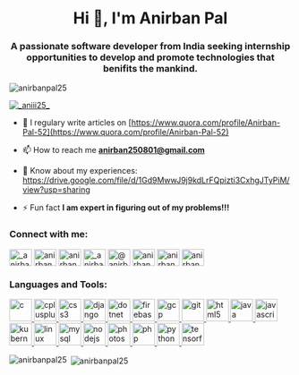 <h1 align="center">Hi 👋, I'm Anirban Pal</h1>
<h3 align="center">A passionate software developer from India seeking internship opportunities to develop and promote technologies that benifits the mankind.</h3>

<p align="left"> <img src="https://komarev.com/ghpvc/?username=anirbanpal25&label=Profile%20views&color=0e75b6&style=flat" alt="anirbanpal25" /> </p>

<p align="left"> <a href="https://twitter.com/_aniii25_" target="blank"><img src="https://img.shields.io/twitter/follow/_aniii25_?logo=twitter&style=for-the-badge" alt="_aniii25_" /></a> </p>

- 📝 I regulary write articles on [https://www.quora.com/profile/Anirban-Pal-52](https://www.quora.com/profile/Anirban-Pal-52)

- 📫 How to reach me **anirban250801@gmail.com**

- 📄 Know about my experiences: https://drive.google.com/file/d/1Gd9MwwJ9j9kdLrFQpizti3CxhgJTyPiM/view?usp=sharing

- ⚡ Fun fact **I am expert in figuring out of my problems!!!**

<h3 align="left">Connect with me:</h3>
<p align="left">
<a href="https://twitter.com/_anirban25_" target="blank"><img align="center" src="https://cdn.jsdelivr.net/npm/simple-icons@3.0.1/icons/twitter.svg" alt="_anirban25_" height="30" width="40" /></a>
<a href="https://linkedin.com/in/anirbanpal25" target="blank"><img align="center" src="https://cdn.jsdelivr.net/npm/simple-icons@3.0.1/icons/linkedin.svg" alt="anirbanpal25" height="30" width="40" /></a>
<a href="https://fb.com/anirbanpal25" target="blank"><img align="center" src="https://cdn.jsdelivr.net/npm/simple-icons@3.0.1/icons/facebook.svg" alt="anirbanpal25" height="30" width="40" /></a>
<a href="https://instagram.com/_anirban25_" target="blank"><img align="center" src="https://cdn.jsdelivr.net/npm/simple-icons@3.0.1/icons/instagram.svg" alt="_anirban25_" height="30" width="40" /></a>
<a href="https://medium.com/@anirban25" target="blank"><img align="center" src="https://cdn.jsdelivr.net/npm/simple-icons@3.0.1/icons/medium.svg" alt="@anirban25" height="30" width="40" /></a>
<a href="https://www.codechef.com/users/anirban25" target="blank"><img align="center" src="https://cdn.jsdelivr.net/npm/simple-icons@3.1.0/icons/codechef.svg" alt="anirban25" height="30" width="40" /></a>
<a href="https://www.hackerrank.com/anirban25" target="blank"><img align="center" src="https://cdn.jsdelivr.net/npm/simple-icons@3.0.1/icons/hackerrank.svg" alt="anirban25" height="30" width="40" /></a>
<a href="https://auth.geeksforgeeks.org/user/anirban25" target="blank"><img align="center" src="https://cdn.jsdelivr.net/npm/simple-icons@3.0.1/icons/geeksforgeeks.svg" alt="anirban25" height="30" width="40" /></a>
</p>

<h3 align="left">Languages and Tools:</h3>
<p align="left"> <a href="https://www.cprogramming.com/" target="_blank"> <img src="https://devicons.github.io/devicon/devicon.git/icons/c/c-original.svg" alt="c" width="40" height="40"/> </a> <a href="https://www.w3schools.com/cpp/" target="_blank"> <img src="https://devicons.github.io/devicon/devicon.git/icons/cplusplus/cplusplus-original.svg" alt="cplusplus" width="40" height="40"/> </a> <a href="https://www.w3schools.com/css/" target="_blank"> <img src="https://devicons.github.io/devicon/devicon.git/icons/css3/css3-original-wordmark.svg" alt="css3" width="40" height="40"/> </a> <a href="https://www.djangoproject.com/" target="_blank"> <img src="https://devicons.github.io/devicon/devicon.git/icons/django/django-original.svg" alt="django" width="40" height="40"/> </a> <a href="https://dotnet.microsoft.com/" target="_blank"> <img src="https://devicons.github.io/devicon/devicon.git/icons/dot-net/dot-net-original-wordmark.svg" alt="dotnet" width="40" height="40"/> </a> <a href="https://firebase.google.com/" target="_blank"> <img src="https://www.vectorlogo.zone/logos/firebase/firebase-icon.svg" alt="firebase" width="40" height="40"/> </a> <a href="https://cloud.google.com" target="_blank"> <img src="https://www.vectorlogo.zone/logos/google_cloud/google_cloud-icon.svg" alt="gcp" width="40" height="40"/> </a> <a href="https://git-scm.com/" target="_blank"> <img src="https://www.vectorlogo.zone/logos/git-scm/git-scm-icon.svg" alt="git" width="40" height="40"/> </a> <a href="https://www.w3.org/html/" target="_blank"> <img src="https://devicons.github.io/devicon/devicon.git/icons/html5/html5-original-wordmark.svg" alt="html5" width="40" height="40"/> </a> <a href="https://www.java.com" target="_blank"> <img src="https://devicons.github.io/devicon/devicon.git/icons/java/java-original-wordmark.svg" alt="java" width="40" height="40"/> </a> <a href="https://developer.mozilla.org/en-US/docs/Web/JavaScript" target="_blank"> <img src="https://devicons.github.io/devicon/devicon.git/icons/javascript/javascript-original.svg" alt="javascript" width="40" height="40"/> </a> <a href="https://kubernetes.io" target="_blank"> <img src="https://www.vectorlogo.zone/logos/kubernetes/kubernetes-icon.svg" alt="kubernetes" width="40" height="40"/> </a> <a href="https://www.linux.org/" target="_blank"> <img src="https://devicons.github.io/devicon/devicon.git/icons/linux/linux-original.svg" alt="linux" width="40" height="40"/> </a> <a href="https://www.mysql.com/" target="_blank"> <img src="https://devicons.github.io/devicon/devicon.git/icons/mysql/mysql-original-wordmark.svg" alt="mysql" width="40" height="40"/> </a> <a href="https://nodejs.org" target="_blank"> <img src="https://devicons.github.io/devicon/devicon.git/icons/nodejs/nodejs-original-wordmark.svg" alt="nodejs" width="40" height="40"/> </a> <a href="https://www.photoshop.com/en" target="_blank"> <img src="https://devicons.github.io/devicon/devicon.git/icons/photoshop/photoshop-plain.svg" alt="photoshop" width="40" height="40"/> </a> <a href="https://www.php.net" target="_blank"> <img src="https://devicons.github.io/devicon/devicon.git/icons/php/php-original.svg" alt="php" width="40" height="40"/> </a> <a href="https://www.python.org" target="_blank"> <img src="https://devicons.github.io/devicon/devicon.git/icons/python/python-original.svg" alt="python" width="40" height="40"/> </a> <a href="https://www.tensorflow.org" target="_blank"> <img src="https://www.vectorlogo.zone/logos/tensorflow/tensorflow-icon.svg" alt="tensorflow" width="40" height="40"/> </a> </p>

<p><img align="left" src="https://github-readme-stats.vercel.app/api/top-langs?username=anirbanpal25&show_icons=true&locale=en&layout=compact" alt="anirbanpal25" /></p>

<p>&nbsp;<img align="center" src="https://github-readme-stats.vercel.app/api?username=anirbanpal25&show_icons=true&locale=en" alt="anirbanpal25" /></p>
